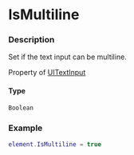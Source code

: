 # IsMultiline

### Description

Set if the text input can be multiline.

Property of [UITextInput](/classes/UITextInput/)

#### Type

`Boolean`

### Example

```lua
element.IsMultiline = true
```
